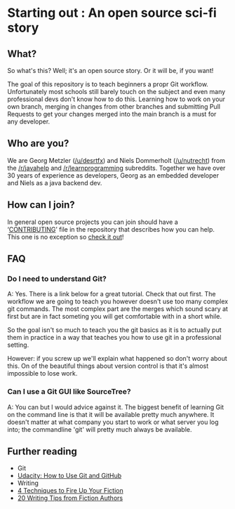 # Starting out : An open source sci-fi story

## What?

So what's this? Well; it's an open source story. Or it will be, if you want! 

The goal of this repository is to teach beginners a propr Git workflow. Unfortunately most schools still barely touch on the subject and even many professional devs don't know how to do this. Learning how to work on your own branch, merging in changes from other branches and submitting Pull Requests to get your changes merged into the main branch is a must for any developer. 

## Who are you?

We are Georg Metzler ([/u/desrtfx](https://www.reddit.com/user/desrtfx)) and Niels Dommerholt ([/u/nutrecht](https://www.reddit.com/user/nutrecht/)) from the [/r/javahelp](https://www.reddit.com/r/javahelp/) and [/r/learnprogramming](https://www.reddit.com/r/learnprogramming/) subreddits. Together we have over 30 years of experience as developers, Georg as an embedded developer and Niels as a java backend dev. 

## How can I join?

In general open source projects you can join should have a ‘[CONTRIBUTING](CONTRIBUTING.md)’ file in the repository that describes how you can help. This one is no exception so [check it out](CONTRIBUTING.md)!

## FAQ

### Do I need to understand Git?

A: Yes. There is a link below for a great tutorial. Check that out first. The workflow we are going to teach you however doesn't use too many complex git commands. The most complex part are the merges which sound scary at first but are in fact someting you will get comfortable with in a short while. 

So the goal isn't so much to teach you the git basics as it is to actually put them in practice in a way that teaches you how to use git in a professional setting.

However: if you screw up we'll explain what happened so don't worry about this. On of the beautiful things about version control is that it's almost impossible to lose work.

### Can I use a Git GUI like SourceTree?

A: You can but I would advice against it. The biggest benefit of learning Git on the command line is that it will be available pretty much anywhere. It doesn't matter at what company you start to work or what server you log into; the commandline 'git' will pretty much always be available. 

## Further reading

* Git
 * [Udacity: How to Use Git and GitHub](https://www.udacity.com/course/viewer#!/c-ud775/l-2980038599/m-2960778924)
* Writing
 * [4 Techniques to Fire Up Your Fiction](http://www.writersdigest.com/writing-articles/by-writing-goal/beat-writers-block/4-techniques-to-fire-up-your-fiction)
 * [20 Writing Tips from Fiction Authors](http://www.iuniverse.com/expertadvice/20writingtipsfrom12fictionauthors.aspx)
